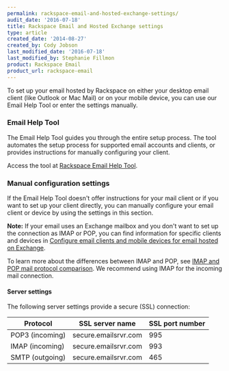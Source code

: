 ```yaml
---
permalink: rackspace-email-and-hosted-exchange-settings/
audit_date: '2016-07-18'
title: Rackspace Email and Hosted Exchange settings
type: article
created_date: '2014-08-27'
created_by: Cody Jobson
last_modified_date: '2016-07-18'
last_modified_by: Stephanie Fillmon
product: Rackspace Email
product_url: rackspace-email
---
```


To set up your email hosted by Rackspace on either your desktop email
client (like Outlook or Mac Mail) or on your mobile device, you can
use our Email Help Tool or enter the settings manually.

### Email Help Tool

The Email Help Tool guides you through the entire setup process. The tool automates the setup process for supported email accounts and clients, or provides instructions for manually
configuring your client.

Access the tool at [Rackspace Email Help Tool](https://emailhelp.rackspace.com/).

### Manual configuration settings

If the Email Help Tool doesn't offer instructions for your mail client
or if you want to set up your client directly, you can manually
configure your email client or device by using the settings in this section.

**Note:** If your email uses an Exchange mailbox and you don't want to
set up the connection as IMAP or POP, you can find information for specific clients and devices in [Configure email clients and mobile devices for email hosted on Exchange](/how-to/configure-email-clients-and-mobile-devices-for-email-hosted-on-exchange).

To learn more about the differences between IMAP and POP, see [IMAP and POP mail protocol comparison](/how-to/imap-and-pop-mail-protocol-comparison). We
recommend using IMAP for the incoming mail connection.

#### Server settings 

The following server settings provide a secure (SSL) connection:

| Protocol | SSL server name | SSL port number |
| --- | --- | --- |
| POP3 (incoming) | secure.emailsrvr.com | 995 |
| IMAP (incoming) | secure.emailsrvr.com | 993 |
| SMTP (outgoing) | secure.emailsrvr.com | 465 |
